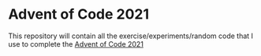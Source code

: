 # Advent of Code 2021

This repository will contain all the exercise/experiments/random code that I use to complete the [Advent of Code 2021](https://adventofcode.com/)